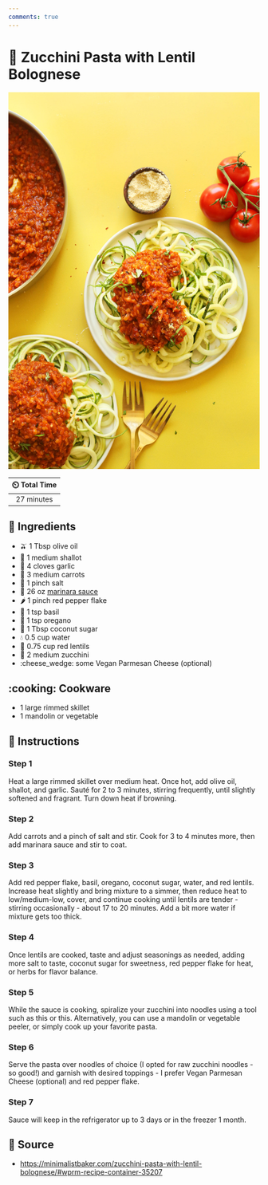 ```yaml
---
comments: true
---
```

# :spaghetti: Zucchini Pasta with Lentil Bolognese

![Zucchini Pasta with Lentil Bolognese](../assets/images/zucchini-pasta-with-lentil-bolognese.jpg)

| :timer_clock: Total Time |
|:-----------------------: |
| 27 minutes |

## :salt: Ingredients

- :olive: 1 Tbsp olive oil
- :onion: 1 medium shallot
- :garlic: 4 cloves garlic
- :carrot: 3 medium carrots
- :salt: 1 pinch salt
- :tomato: 26 oz [marinara sauce][1]
- :hot_pepper: 1 pinch red pepper flake
- :herb: 1 tsp basil
- :herb: 1 tsp oregano
- :coconut: 1 Tbsp coconut sugar
- :droplet: 0.5 cup water
- :curry: 0.75 cup red lentils
- :cucumber: 2 medium zucchini
- :cheese_wedge: some Vegan Parmesan Cheese (optional)

## :cooking: Cookware

- 1 large rimmed skillet
- 1 mandolin or vegetable

## :pencil: Instructions

### Step 1

Heat a large rimmed skillet over medium heat. Once hot, add olive oil, shallot, and garlic. Sauté for 2 to 3 minutes,
stirring frequently, until slightly softened and fragrant. Turn down heat if browning.

### Step 2

Add carrots and a pinch of salt and stir. Cook for 3 to 4 minutes more, then add marinara sauce and stir to coat.

### Step 3

Add red pepper flake, basil, oregano, coconut sugar, water, and red lentils. Increase heat slightly and bring mixture to
a simmer, then reduce heat to low/medium-low, cover, and continue cooking until lentils are tender - stirring
occasionally - about 17 to 20 minutes. Add a bit more water if mixture gets too thick.

### Step 4

Once lentils are cooked, taste and adjust seasonings as needed, adding more salt to taste, coconut sugar for sweetness,
red pepper flake for heat, or herbs for flavor balance.

### Step 5

While the sauce is cooking, spiralize your zucchini into noodles using a tool such as this or this. Alternatively, you
can use a mandolin or vegetable peeler, or simply cook up your favorite pasta.

### Step 6

Serve the pasta over noodles of choice (I opted for raw zucchini noodles - so good!) and garnish with desired toppings -
I prefer Vegan Parmesan Cheese (optional) and red pepper flake.

### Step 7

Sauce will keep in the refrigerator up to 3 days or in the freezer 1 month.

## :link: Source

- <https://minimalistbaker.com/zucchini-pasta-with-lentil-bolognese/#wprm-recipe-container-35207>

[1]: <../sauces-and-dressings/marinara-sauce.md>
